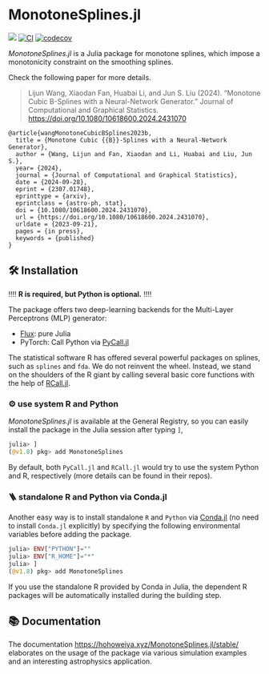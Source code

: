 # MonotoneSplines.jl

[![](https://img.shields.io/badge/docs-latest-blue.svg)](https://szcf-weiya.github.io/MonotoneSplines.jl/dev)
[![CI](https://github.com/szcf-weiya/MonotoneSplines.jl/actions/workflows/ci.yml/badge.svg)](https://github.com/szcf-weiya/MonotoneSplines.jl/actions/workflows/ci.yml)
[![codecov](https://codecov.io/gh/szcf-weiya/MonotoneSplines.jl/branch/master/graph/badge.svg?token=bAtqskenbG)](https://codecov.io/gh/szcf-weiya/MonotoneSplines.jl)

*MonotoneSplines.jl* is a Julia package for monotone splines, which impose a monotonicity constraint on the smoothing splines. 

Check the following paper for more details.

> Lijun Wang, Xiaodan Fan, Huabai Li, and Jun S. Liu (2024).  “Monotone Cubic B-Splines with a Neural-Network Generator.” Journal of Computational and Graphical Statistics. https://doi.org/10.1080/10618600.2024.2431070

```
@article{wangMonotoneCubicBSplines2023b,
  title = {Monotone Cubic {{B}}-Splines with a Neural-Network Generator},
  author = {Wang, Lijun and Fan, Xiaodan and Li, Huabai and Liu, Jun S.},
  year= {2024},
  journal = {Journal of Computational and Graphical Statistics},
  date = {2024-09-28},
  eprint = {2307.01748},
  eprinttype = {arxiv},
  eprintclass = {astro-ph, stat},
  doi = {10.1080/10618600.2024.2431070},
  url = {https://doi.org/10.1080/10618600.2024.2431070},
  urldate = {2023-09-21},
  pages = {in press},
  keywords = {published}
}
```

## :hammer_and_wrench: Installation

:bangbang::bangbang: **R is required, but Python is optional.** :bangbang::bangbang:

The package offers two deep-learning backends for the Multi-Layer Perceptrons (MLP) generator:

- [Flux](https://github.com/FluxML/Flux.jl): pure Julia
- PyTorch: Call Python via [PyCall.jl](https://github.com/JuliaPy/PyCall.jl)

The statistical software R has offered several powerful packages on splines, such as `splines` and `fda`. We do not reinvent the wheel. Instead, we stand on the shoulders of the R giant by calling several basic core functions with the help of [RCall.jl](https://github.com/JuliaInterop/RCall.jl).

### :gear: use system R and Python 

*MonotoneSplines.jl* is available at the General Registry, so you can easily install the package in the Julia session after typing `]`,

```julia
julia> ]
(@v1.8) pkg> add MonotoneSplines
```

By default, both `PyCall.jl` and `RCall.jl` would try to use the system Python and R, respectively (more details can be found in their repos). 

### :ladder: standalone R and Python via Conda.jl

Another easy way is to install standalone `R` and `Python` via [Conda.jl](https://github.com/JuliaPy/Conda.jl) (no need to install `Conda.jl` explicitly) by specifying the following environmental variables before adding the package.

```julia
julia> ENV["PYTHON"]=""
julia> ENV["R_HOME"]="*"
julia> ]
(@v1.8) pkg> add MonotoneSplines
```

If you use the standalone R provided by Conda in Julia, the dependent R packages will be automatically installed during the building step.

## :books: Documentation

The documentation <https://hohoweiya.xyz/MonotoneSplines.jl/stable/> elaborates on the usage of the package via various simulation examples and an interesting astrophysics application.
